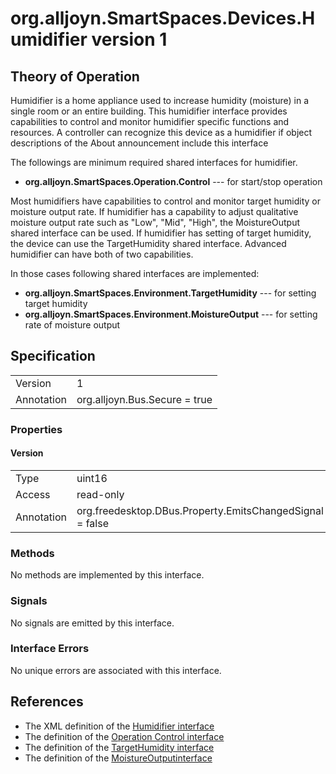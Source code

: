 # org.alljoyn.SmartSpaces.Devices.Humidifier version 1

## Theory of Operation

Humidifier is a home appliance used to increase humidity (moisture) in a single
room or an entire building. This humidifier interface provides capabilities to
control and monitor humidifier specific functions and resources. A controller
can recognize this device as a humidifier if object descriptions of the About
announcement include this interface

The followings are minimum required shared interfaces for humidifier.
  * **org.alljoyn.SmartSpaces.Operation.Control** --- for start/stop operation

Most humidifiers have capabilities to control and monitor target humidity or
moisture output rate. If humidifier has a capability to adjust qualitative
moisture output rate such as "Low", "Mid", "High", the MoistureOutput shared
interface can be used. If humidifier has setting of target humidity, the device
can use the TargetHumidity shared interface. Advanced humidifier can have both
of two capabilities.

In those cases following shared interfaces are implemented:

  * **org.alljoyn.SmartSpaces.Environment.TargetHumidity** --- for setting
  target humidity
  * **org.alljoyn.SmartSpaces.Environment.MoistureOutput** --- for setting
  rate of moisture output

## Specification

|            |                                                                |
|------------|----------------------------------------------------------------|
| Version    | 1                                                              |
| Annotation | org.alljoyn.Bus.Secure = true                                  |

### Properties

#### Version

|            |                                                                |
|------------|----------------------------------------------------------------|
| Type       | uint16                                                         |
| Access     | read-only                                                      |
| Annotation | org.freedesktop.DBus.Property.EmitsChangedSignal = false       |

### Methods

No methods are implemented by this interface.

### Signals

No signals are emitted by this interface.

### Interface Errors

No unique errors are associated with this interface.

## References

  * The XML definition of the [Humidifier interface](Humidifier-v1.xml)
  * The definition of the [Operation Control interface](/org.alljoyn.SmartSpaces.Operation/Control-v1)
  * The definition of the [TargetHumidity interface](/org.alljoyn.SmartSpaces.Environment/TargetHumidity-v1)
  * The definition of the [MoistureOutputinterface](/org.alljoyn.SmartSpaces.Environment/MoistureOutput-v1)
